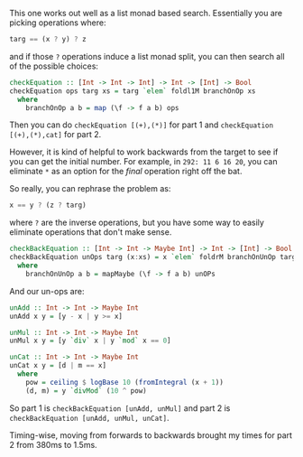 This one works out well as a list monad based search. Essentially you are
picking operations where:

```haskell
targ == (x ? y) ? z
```

and if those `?` operations induce a list monad split, you can then search all
of the possible choices:

```haskell
checkEquation :: [Int -> Int -> Int] -> Int -> [Int] -> Bool
checkEquation ops targ xs = targ `elem` foldl1M branchOnOp xs
  where
    branchOnOp a b = map (\f -> f a b) ops
```

Then you can do `checkEquation [(+),(*)]` for part 1 and `checkEquation
[(+),(*),cat]` for part 2.

However, it is kind of helpful to work backwards from the target to see if you
can get the initial number.  For example, in `292: 11 6 16 20`, you can
eliminate `*` as an option for the _final_ operation right off the bat.

So really, you can rephrase the problem as:

```haskell
x == y ? (z ? targ)
```

where `?` are the inverse operations, but you have some way to easily eliminate
operations that don't make sense.

```haskell
checkBackEquation :: [Int -> Int -> Maybe Int] -> Int -> [Int] -> Bool
checkBackEquation unOps targ (x:xs) = x `elem` foldrM branchOnUnOp targ xs
  where
    branchOnUnOp a b = mapMaybe (\f -> f a b) unOPs
```

And our un-ops are:

```haskell
unAdd :: Int -> Int -> Maybe Int
unAdd x y = [y - x | y >= x]

unMul :: Int -> Int -> Maybe Int
unMul x y = [y `div` x | y `mod` x == 0]

unCat :: Int -> Int -> Maybe Int
unCat x y = [d | m == x]
  where
    pow = ceiling $ logBase 10 (fromIntegral (x + 1))
    (d, m) = y `divMod` (10 ^ pow)
```

So part 1 is `checkBackEquation [unAdd, unMul]` and part 2 is
`checkBackEquation [unAdd, unMul, unCat]`.

Timing-wise, moving from forwards to backwards brought my times for part 2 from
380ms to 1.5ms.

